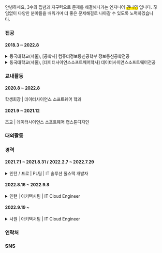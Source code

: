 안녕하세요,
3수의 집념과 지구력으로 문제를 해결해나가는 엔지니어 <span style="background: linear-gradient(to top, #FFE400 50%, transparent 50%)">권나영</span> 입니다.
끊임없이 다양한 분야들을 배워가며 더 좋은 문제해결로 나아갈 수 있도록 노력하겠습니다.

### 전공
<h4>2018.3 ~ 2022.8</h4> 
<details>
<summary>동국대학교(서울), [공학사] 컴퓨터정보통신공학부 정보통신공학전공</summary>
<div markdown="1">
    
    작성중

| 기술 | 수업명 | 학점 | 강의 개요 | 비고 |
| -------- | -------- | -------- | -------- |-------- |
|| 데이터통신     | A+     | 컴퓨터 네트워크 개요, 물리 계층, 데이터 링크 계층, 근거리 통신망 등 네트워크의 기반이 되는 내용     ||
|| 창의적 공학 설계     | A+     | 아이디어 도출 기법, MBO 작성과 기능사양서 작성,      ||
|| 자료구조와 실습     | A0     | 리스트, 스택, 큐, 링크드리스트, 트리 및 그래프 학습 이후 C언어 구현  ||
|| 소프트웨어 공학 및 설계    | B+    | MVC 아키텍쳐, 웹앱 구조, HTML, javascript, python, flask, TDD, 디자인패턴, UML    ||
|| 정보통신수학 및 실습    | B+    | IOT 데이터 분석, 신호 처리, 이미지 프로세싱, Wired와 Wireless 통신 이론, 필터 디자인, ML, Python/Tensorflow/Keras 모델 빌드, 주파수 변환, continuous와 discrete 신호 차이   ||

</div>
</details>

<details>
<summary>동국대학교(서울), [데이터사이언스소프트웨어학사] 데이터사이언스소프트웨어전공 </summary>
<div markdown="1">
    
    작성중

| 기술 | 수업명 | 학점 | 강의 개요 |비고|
| -------- | -------- | -------- | -------- |-------- |
|| 데이터 분석 및 시각화     | A0    | 컴퓨터 네트워크 개요, 물리 계층, 데이터 링크 계층, 근거리 통신망 등 네트워크의 기반이 되는 내용     ||
|| 컴퓨터 시스템     | A0     | 아이디어 도출 기법, MBO 작성과 기능사양서 작성,      ||
|| 컴퓨터 시스템     | A0     | 리스트, 스택, 큐, 링크드리스트, 트리 및 그래프 학습 이후 C언어 구현  ||
|| 소프트웨어 공학 및 설계    | B+    | MVC 아키텍쳐, 웹앱 구조, HTML, javascript, python, flask, TDD, 디자인패턴, UML    ||
|| 정보통신수학 및 실습    | B+    | IOT 데이터 분석, 신호 처리, 이미지 프로세싱, Wired와 Wireless 통신 이론, 필터 디자인, ML, Python/Tensorflow/Keras 모델 빌드, 주파수 변환, continuous와 discrete 신호 차이   ||


</div>
</details>

### 교내활동
<h4>2020.8 ~ 2022.8</h4>

학생회장 | 데이터사이언스 소프트웨어 학과 

<h4>2021.9 ~ 2021.12</h4>

조교 | 데이터사이언스 소프트웨어 캡스톤디자인


### 대외활동

### 경력

<h4>2021.7.1 ~ 2021.8.31 / 2022.2.7 ~ 2022.7.29</h4> 

<details>
<summary> 인턴 / 프로 | PL팀 | IT 솔루션 풀스택 개발자 </summary>
<div markdown="1">

내용적기
    
</div>
</details>

<h4>2022.8.16 ~ 2022.9.8</h4> 

<details>
<summary> 인턴 | 아키텍처팀 | IT Cloud Engineer </summary>
<div markdown="1">

내용적기
    
</div>
</details>

<h4>2022.9.19 ~ </h4> 

<details>
<summary> 사원 | 아키텍처팀 | IT Cloud Engineer </summary>
<div markdown="1">

내용적기
    
</div>
</details>

### 연락처

### SNS



